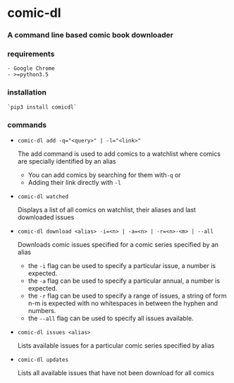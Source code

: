 # comic-dl

### A command line based comic book downloader

### requirements
    - Google Chrome
    - >=python3.5

### installation
    `pip3 install comicdl`

### commands

- `comic-dl add -q="<query>" | -l="<link>"`

    The add command is used to add comics to a watchlist where comics are specially identified by an alias
    - You can add comics by searching for them with`-q` or
    - Adding their link directly with `-l`

- `comic-dl watched`

    Displays a list of all comics on watchlist, their aliases and last downloaded issues

- `comic-dl download <alias> -i=<n> | -a=<n> | -r=<n>-<m> | --all`

    Downloads comic issues specified for a comic series specified by an alias
    - the `-i` flag can be used to specify a particular issue, a number is expected.
    - the `-a` flag can be used to specify a particular annual, a number is expected.
    - the `-r` flag can be used to specify a range of issues, a string of form n-m
    is expected with no whitespaces in between the hyphen and numbers.
    - the `--all` flag can be used to specify all issues available.

- `comic-dl issues <alias>`

    Lists available issues for a particular comic series specified by alias

- `comic-dl updates`

    Lists all available issues that have not been download for all comics